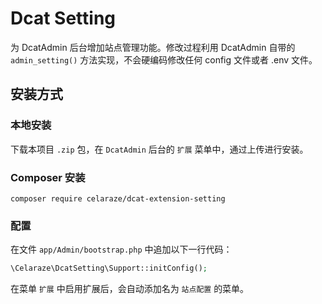 # Dcat Setting

为 DcatAdmin 后台增加站点管理功能。修改过程利用 DcatAdmin 自带的 `admin_setting()` 方法实现，不会硬编码修改任何 config 文件或者 .env 文件。

## 安装方式

### 本地安装

下载本项目 `.zip` 包，在 `DcatAdmin` 后台的 `扩展` 菜单中，通过上传进行安装。

### Composer 安装

`composer require celaraze/dcat-extension-setting`

### 配置

在文件 `app/Admin/bootstrap.php` 中追加以下一行代码：

```PHP
\Celaraze\DcatSetting\Support::initConfig();
```

在菜单 `扩展` 中启用扩展后，会自动添加名为 `站点配置` 的菜单。
